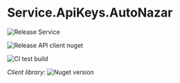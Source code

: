 # Service.ApiKeys.AutoNazar

![Release Service](https://github.com/MyJetWallet/Service.ApiKeys.AutoNazar/workflows/Release%20Service/badge.svg)

![Release API client nuget](https://github.com/MyJetWallet/Service.ApiKeys.AutoNazar/workflows/Release%20API%20client%20nuget/badge.svg)

![CI test build](https://github.com/MyJetWallet/Service.ApiKeys.AutoNazar/workflows/CI%20test%20build/badge.svg)

*Client library:* ![Nuget version](https://img.shields.io/nuget/v/MyJetWallet.Service.ApiKeys.AutoNazar.Client?label=MyJetWallet.Service.ApiKeys.AutoNazar.Client&style=social)

